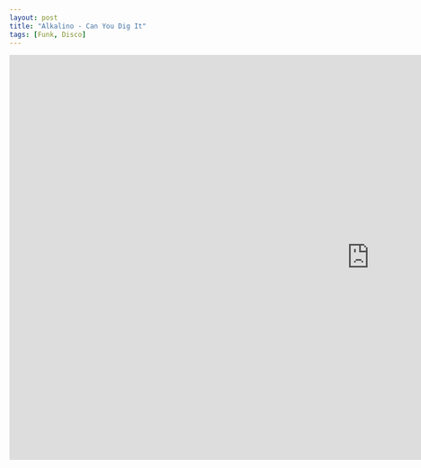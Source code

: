 ```yaml
---
layout: post
title: "Alkalino - Can You Dig It"
tags: [Funk, Disco]
---
```


<div class="embed-responsive embed-responsive-16by9">
    <iframe width="1280" height="720" src="https://www.youtube.com/embed/Itf-d9Oey1Q" frameborder="0" allow="autoplay; encrypted-media" allowfullscreen></iframe>
</div>

